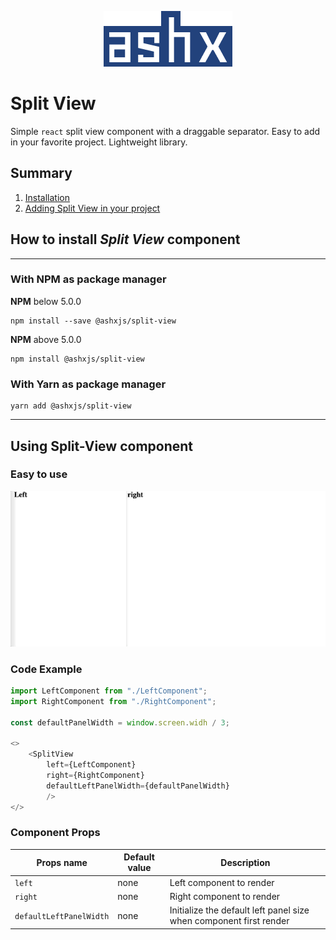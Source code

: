 <p align="center">
  <img src="https://raw.githubusercontent.com/ashxjs/split-view/main/assets/logo.png" alt="logo" />
</p>

# Split View

Simple `react` split view component with a draggable separator.
Easy to add in your favorite project.
Lightweight library.

## Summary
1. [Installation](#how-to-install-split-view-component)
1. [Adding Split View in your project](#using-split-view-component)

## How to install *Split View* component
---
### With NPM as package manager
**NPM** below 5.0.0
```shell
npm install --save @ashxjs/split-view 
```
**NPM** above 5.0.0
```shell
npm install @ashxjs/split-view 
```
### With Yarn as package manager
```shell
yarn add @ashxjs/split-view
```
---
## Using Split-View component
### Easy to use
<img src="https://raw.githubusercontent.com/ashxjs/split-view/main/assets/draggable_element.gif" alt="logo" />

### Code Example
```javascript
import LeftComponent from "./LeftComponent";
import RightComponent from "./RightComponent";

const defaultPanelWidth = window.screen.widh / 3;

<>
    <SplitView
        left={LeftComponent}
        right={RightComponent}
        defaultLeftPanelWidth={defaultPanelWidth}
        />
</>
```
### Component Props
| Props name      | Default value | Description |
| ----------- | ----------- | ----------- |
| `left` | none | Left component to render |
| `right` | none | Right component to render |
| `defaultLeftPanelWidth` | none | Initialize the default left panel size when component first render |
